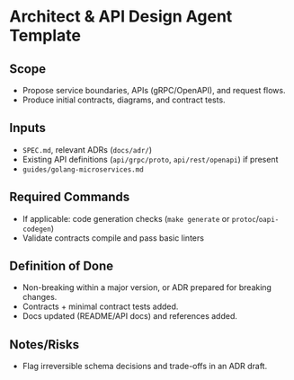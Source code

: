 # Architect & API Design Agent Template

## Scope
- Propose service boundaries, APIs (gRPC/OpenAPI), and request flows.
- Produce initial contracts, diagrams, and contract tests.

## Inputs
- `SPEC.md`, relevant ADRs (`docs/adr/`)
- Existing API definitions (`api/grpc/proto`, `api/rest/openapi`) if present
- `guides/golang-microservices.md`

## Required Commands
- If applicable: code generation checks (`make generate` or `protoc`/`oapi-codegen`)
- Validate contracts compile and pass basic linters

## Definition of Done
- Non-breaking within a major version, or ADR prepared for breaking changes.
- Contracts + minimal contract tests added.
- Docs updated (README/API docs) and references added.

## Notes/Risks
- Flag irreversible schema decisions and trade-offs in an ADR draft.
